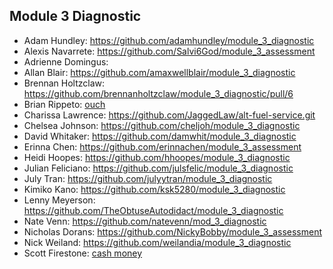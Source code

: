 ## Module 3 Diagnostic

* Adam Hundley: https://github.com/adamhundley/module_3_diagnostic
* Alexis Navarrete: https://github.com/Salvi6God/module_3_assessment
* Adrienne Domingus:
* Allan Blair: https://github.com/amaxwellblair/module_3_diagnostic
* Brennan Holtzclaw: https://github.com/brennanholtzclaw/module_3_diagnostic/pull/6
* Brian Rippeto: [ouch](git@github.com:brianrip/module_3_assessment.git)
* Charissa Lawrence: https://github.com/JaggedLaw/alt-fuel-service.git
* Chelsea Johnson: https://github.com/cheljoh/module_3_diagnostic
* David Whitaker: https://github.com/damwhit/module_3_diagnostic
* Erinna Chen: https://github.com/erinnachen/module_3_assessment
* Heidi Hoopes: https://github.com/hhoopes/module_3_diagnostic
* Julian Feliciano: https://github.com/julsfelic/module_3_diagnostic
* July Tran: https://github.com/julyytran/module_3_diagnostic
* Kimiko Kano: https://github.com/ksk5280/module_3_diagnostic
* Lenny Meyerson: https://github.com/TheObtuseAutodidact/module_3_diagnostic
* Nate Venn: https://github.com/natevenn/mod_3_diagnostic
* Nicholas Dorans: https://github.com/NickyBobby/module_3_assessment
* Nick Weiland: https://github.com/weilandia/module_3_diagnostic
* Scott Firestone: [cash money](https://github.com/scottfirestone/module_3_assessment.git)
